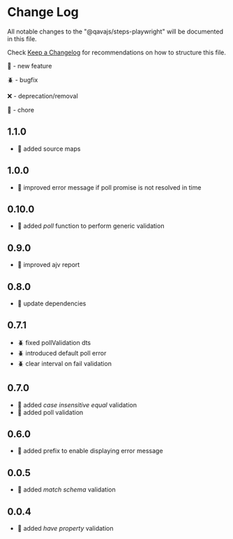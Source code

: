 # Change Log

All notable changes to the "@qavajs/steps-playwright" will be documented in this file.

Check [Keep a Changelog](http://keepachangelog.com/) for recommendations on how to structure this file.

:rocket: - new feature

:beetle: - bugfix

:x: - deprecation/removal

:pencil: - chore

## 1.1.0
- :rocket: added source maps

## 1.0.0
- :rocket: improved error message if poll promise is not resolved in time

## 0.10.0
- :rocket: added _poll_ function to perform generic validation

## 0.9.0
- :rocket: improved ajv report

## 0.8.0
- :pencil: update dependencies

## 0.7.1
- :beetle: fixed pollValidation dts
- :beetle: introduced default poll error
- :beetle: clear interval on fail validation

## 0.7.0
- :rocket: added _case insensitive equal_ validation
- :rocket: added poll validation

## 0.6.0
- :rocket: added prefix to enable displaying error message

## 0.0.5
- :rocket: added _match schema_ validation

## 0.0.4
- :rocket: added _have property_ validation
